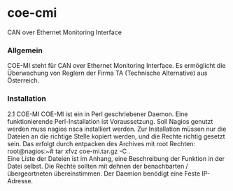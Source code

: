 # coe-cmi
CAN over Ethernet Monitoring Interface

### Allgemein  
COE-MI steht für CAN over Ethernet Monitoring Interface. Es ermöglicht die Überwachung von  Reglern der Firma TA (Technische Alternative) aus Österreich.  

### Installation
2.1 COE-MI
COE-MI ist ein in Perl geschriebener Daemon. Eine funktionierende  Perl-Installation ist Voraussetzung. Soll Nagios genutzt werden muss nagios nsca installiert werden. Zur Installation müssen nur die Dateien an die richtige Stelle kopiert werden, und die Rechte richtig gesetzt sein. Das erfolgt durch entpacken des Archives mit root Rechten: 
root@nagios:~# tar xfvz coe-mi.tar.gz -C .	
Eine Liste der Dateien   ist im Anhang, eine Beschreibung der Funktion in der Datei selbst. Die Rechte sollten mit dehnen der benachbarten / übergeortneten übereinstimmen.
Der Daemion benödigt eine Feste IP-Adresse. 
